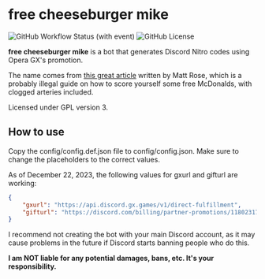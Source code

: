 # free cheeseburger mike

![GitHub Workflow Status (with event)](https://img.shields.io/github/actions/workflow/status/emilydaemon/free-cheeseburger-mike/python-app.yml)
![GitHub License](https://img.shields.io/github/license/emilydaemon/free-cheeseburger-mike)

**free cheeseburger mike** is a bot that generates Discord Nitro codes
using Opera GX's promotion.

The name comes from
[this great article](https://fatprosemattrose.wordpress.com/2020/04/11/mciavellian/)
written by Matt Rose, which is a probably illegal guide on how to score yourself
some free McDonalds, with clogged arteries included.

Licensed under GPL version 3.

## How to use

Copy the config/config.def.json file to config/config.json. Make sure to
change the placeholders to the correct values.

As of December 22, 2023, the following values for gxurl and gifturl are
working:

```json
{
	"gxurl": "https://api.discord.gx.games/v1/direct-fulfillment",
	"gifturl": "https://discord.com/billing/partner-promotions/1180231712274387115/"
}
```

I recommend not creating the bot with your main Discord account, as it may
cause problems in the future if Discord starts banning people who do this.

**I am NOT liable for any potential damages, bans, etc. It's your responsibility.**
